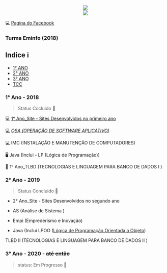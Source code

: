 
<p align="center"><img src="https://user-images.githubusercontent.com/47475949/83263593-40591380-a195-11ea-8183-d2090e8f8888.jpg"/><br/>
<img src = "https://user-images.githubusercontent.com/47475949/83267211-43a2ce00-a19a-11ea-8dd7-ec35aa38203b.jpeg"/></p>

:computer: [Pagina do Facebook](https://www.facebook.com/etec.pedroferreiraalves.1) 

### Turma Eminfo (2018)

## Indice  ℹ
- [1° ANO](#-1°-ano---2018)
- [2° ANO](#-2°-ano---2019)
- [3° ANO](#-3°-ano---2020---~~até-então~~)
- [TCC](https://github.com/Ruh-Marcondes/TCC) 

###  1° Ano - 2018

> Status Cocluido :battery:

:computer: [1° Ano_Site - Sites Desenvolvidos no primeiro ano](https://github.com/Ruh-Marcondes/Etec/tree/master/1°%20Ano_Site)


:computer: <i>[OSA (OPERAÇÃO DE SOFTWARE APLICATIVO)](https://github.com/Ruh-Marcondes/Etec/tree/master/OSA)</i>

:computer: IMC (INSTALAÇÃO E MANUTENÇÃO DE COMPUTADORES)

:desktop_computer: Java (Inclui - LP (Lógica de Programação))

:floppy_disk:	 1° Ano_TLBD (TECNOLOGIAS E LINGUAGEM PARA BANCO DE DADOS I )

### 2° Ano - 2019

> Status Concluido :battery:

* 2° Ano_Site - Sites Desenvolvidos no segundo ano 

* AS (Análise de Sistema )

* Empi (Emprederismo e Inovação)

* Java (Inclui LPOO ([Lógica de Programação Orientada a Objeto]())

TLBD II   (TECNOLOGIAS E LINGUAGEM PARA BANCO DE DADOS II )

### 3° Ano - 2020 - ~~até então~~ 
> status: Em Progresso :electric_plug:
